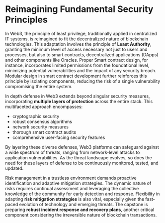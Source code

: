 # Reimagining Fundamental Security Principles

In Web3, the principle of least privilege, traditionally applied in centralized IT systems, is reimagined to fit the decentralized nature of blockchain technologies. This adaptation involves the principle of **Least Authority**, granting the minimum level of access necessary not just to users and processes, but also to smart contracts, decentralized applications (DApps) and other components like Oracles. Proper Smart contract design, for instance, incorporates limited permissions from the foundational level, minimizing potential vulnerabilities and the impact of any security breach. Modular design in smart contract development further reinforces this principle by isolating components, reducing the risk of a single vulnerability compromising the entire system.

In depth defense in Web3 extends beyond singular security measures, incorporating **multiple layers of protection** across the entire stack. This multifaceted approach encompasses:

-  cryptographic security
-  robust consensus algorithms
-  network security measures
-  thorough smart contract audits
-  comprehensive user-facing security features

By layering these diverse defenses, Web3 platforms can safeguard against a wide spectrum of threats, ranging from network-level attacks to application vulnerabilities. As the threat landscape evolves, so does the need for these layers of defense to be continuously monitored, tested, and updated.

Risk management in a trustless environment demands proactive identification and adaptive mitigation strategies. The dynamic nature of risks requires continual assessment and leveraging the collective knowledge of the community for early detection and response. Flexibility in adapting **risk mitigation strategies** is also vital, especially given the fast-paced evolution of technology and emerging threats. The capstone is preparing **robust incident response and recovery plans**, another critical component considering the irreversible nature of blockchain transactions.
